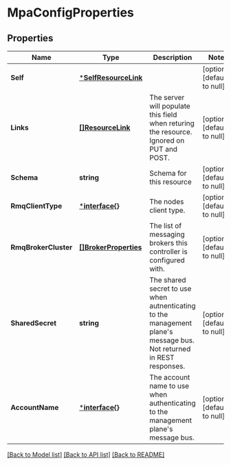 # MpaConfigProperties

## Properties
Name | Type | Description | Notes
------------ | ------------- | ------------- | -------------
**Self** | [***SelfResourceLink**](SelfResourceLink.md) |  | [optional] [default to null]
**Links** | [**[]ResourceLink**](ResourceLink.md) | The server will populate this field when returing the resource. Ignored on PUT and POST. | [optional] [default to null]
**Schema** | **string** | Schema for this resource | [optional] [default to null]
**RmqClientType** | [***interface{}**](interface{}.md) | The nodes client type. | [optional] [default to null]
**RmqBrokerCluster** | [**[]BrokerProperties**](BrokerProperties.md) | The list of messaging brokers this controller is configured with. | [optional] [default to null]
**SharedSecret** | **string** | The shared secret to use when autnenticating to the management plane&#x27;s message bus. Not returned in REST responses. | [optional] [default to null]
**AccountName** | [***interface{}**](interface{}.md) | The account name to use when authenticating to the management plane&#x27;s message bus. | [optional] [default to null]

[[Back to Model list]](../README.md#documentation-for-models) [[Back to API list]](../README.md#documentation-for-api-endpoints) [[Back to README]](../README.md)

